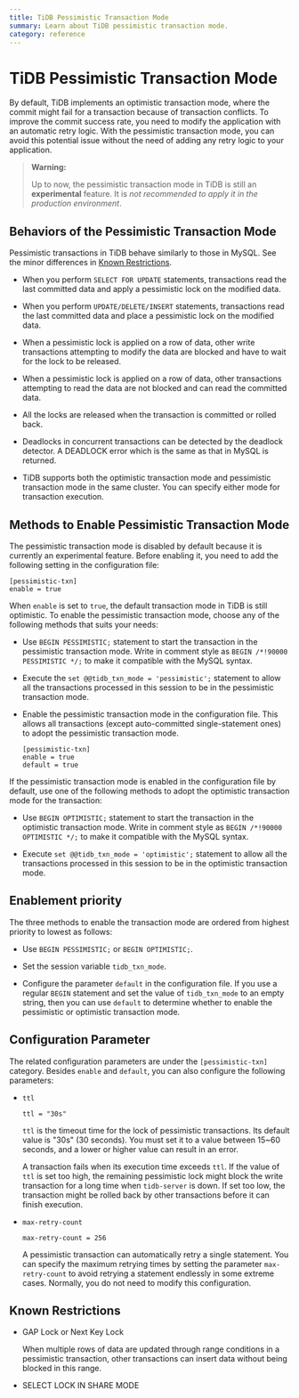 ```yaml
---
title: TiDB Pessimistic Transaction Mode
summary: Learn about TiDB pessimistic transaction mode.
category: reference
---
```


# TiDB Pessimistic Transaction Mode

By default, TiDB implements an optimistic transaction mode, where the commit might fail for a transaction because of transaction conflicts. To improve the commit success rate, you need to modify the application with an automatic retry logic. With the pessimistic transaction mode, you can avoid this potential issue without the need of adding any retry logic to your application.

> **Warning:**
>
> Up to now, the pessimistic transaction mode in TiDB is still an **experimental** feature. It is *not recommended to apply it in the production environment*.

## Behaviors of the Pessimistic Transaction Mode

Pessimistic transactions in TiDB behave similarly to those in MySQL. See the minor differences in [Known Restrictions](#known-restrictions).


- When you perform `SELECT FOR UPDATE` statements, transactions read the last committed data and apply a pessimistic lock on the modified data.

- When you perform `UPDATE/DELETE/INSERT` statements, transactions read the last committed data and place a pessimistic lock on the modified data.

- When a pessimistic lock is applied on a row of data, other write transactions attempting to modify the data are blocked and have to wait for the lock to be released.

- When a pessimistic lock is applied on a row of data, other transactions attempting to read the data are not blocked and can read the committed data.

- All the locks are released when the transaction is committed or rolled back.

- Deadlocks in concurrent transactions can be detected by the deadlock detector. A DEADLOCK error which is the same as that in MySQL is returned.

- TiDB supports both the optimistic transaction mode and pessimistic transaction mode in the same cluster.  You can specify either mode for transaction execution.

## Methods to Enable Pessimistic Transaction Mode

The pessimistic transaction mode is disabled by default because it is currently an experimental feature. Before enabling it, you need to add the following setting in the configuration file:

```
[pessimistic-txn]
enable = true
```

When `enable` is set to `true`, the default transaction mode in TiDB is still optimistic. To enable the pessimistic transaction mode, choose any of the following methods that suits your needs:

- Use `BEGIN PESSIMISTIC;` statement to start the transaction in the pessimistic transaction mode. Write in comment style as `BEGIN /*!90000 PESSIMISTIC */;` to make it compatible with the MySQL syntax.

- Execute the `set @@tidb_txn_mode = 'pessimistic';` statement to allow all the transactions processed in this session to be in the pessimistic transaction mode.

- Enable the pessimistic transaction mode in the configuration file. This allows all transactions (except auto-committed single-statement ones) to adopt the pessimistic transaction mode.

    ```
    [pessimistic-txn]
    enable = true
    default = true
    ```

If the pessimistic transaction mode is enabled in the configuration file by default, use one of the following methods to adopt the optimistic transaction mode for the transaction:

- Use `BEGIN OPTIMISTIC;` statement to start the transaction in the optimistic transaction mode. Write in comment style as `BEGIN /*!90000 OPTIMISTIC */;` to make it compatible with the MySQL syntax.

- Execute `set @@tidb_txn_mode = 'optimistic';` statement to allow all the transactions processed in this session to be in the optimistic transaction mode.

## Enablement priority

The three methods to enable the transaction mode are ordered from highest priority to lowest as follows:

- Use `BEGIN PESSIMISTIC;` or `BEGIN OPTIMISTIC;`.

-  Set the session variable `tidb_txn_mode`.

- Configure the parameter `default` in the configuration file. If you use a regular `BEGIN` statement and set the value of `tidb_txn_mode` to an empty string, then you can use `default` to determine whether to enable the pessimistic or optimistic transaction mode.

## Configuration Parameter

The related configuration parameters are under the `[pessimistic-txn]` category. Besides `enable` and `default`, you can also configure the following parameters:

- `ttl`

    ```
    ttl = "30s"
    ```

     `ttl` is the timeout time for the lock of pessimistic transactions. Its default value is "30s" (30 seconds). You must set it to a value between 15~60 seconds, and a lower or higher value can result in an error. 

    A transaction fails when its execution time exceeds `ttl`. If the value of `ttl` is set too high, the remaining pessimistic lock might block the write transaction for a long time when `tidb-server` is down. If set too low, the transaction might be rolled back by other transactions before it can finish execution.

- `max-retry-count`

    ```
    max-retry-count = 256
    ```

    A pessimistic transaction can automatically retry a single statement. You can specify the maximum retrying times by setting the parameter `max-retry-count` to avoid retrying a statement endlessly in some extreme cases. Normally, you do not need to modify this configuration.


## Known Restrictions

- GAP Lock or Next Key Lock

    When multiple rows of data are updated through range conditions in a pessimistic transaction, other transactions can insert data without being blocked in this range.

- SELECT LOCK IN SHARE MODE
